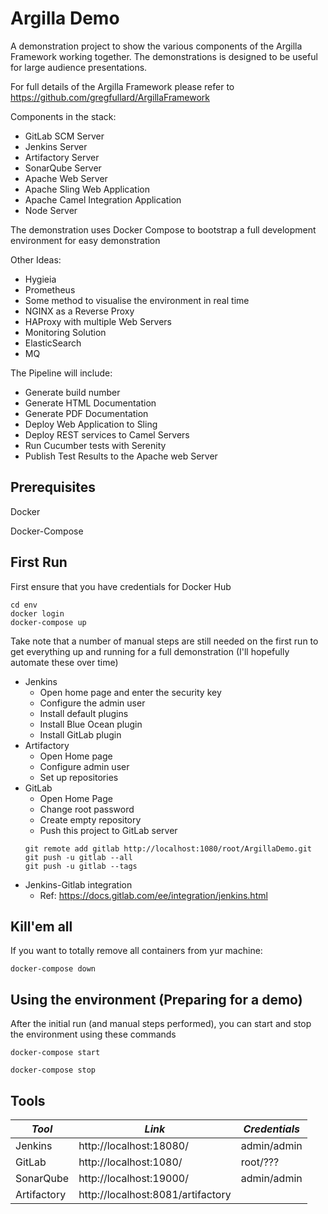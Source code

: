 # Argilla Demo
A demonstration project to show the various components of the Argilla Framework working together.
The demonstrations is designed to be useful for large audience presentations.

For full details of the Argilla Framework please refer to https://github.com/gregfullard/ArgillaFramework

Components in the stack:
* GitLab SCM Server
* Jenkins Server
* Artifactory Server
* SonarQube Server
* Apache Web Server
* Apache Sling Web Application
* Apache Camel Integration Application
* Node Server

The demonstration uses Docker Compose to bootstrap a full development environment for easy demonstration

Other Ideas:
* Hygieia
* Prometheus
* Some method to visualise the environment in real time
* NGINX as a Reverse Proxy
* HAProxy with multiple Web Servers
* Monitoring Solution
* ElasticSearch
* MQ

The Pipeline will include:
* Generate build number
* Generate HTML Documentation
* Generate PDF Documentation
* Deploy Web Application to Sling
* Deploy REST services to Camel Servers
* Run Cucumber tests with Serenity
* Publish Test Results to the Apache web Server

## Prerequisites
Docker

Docker-Compose

## First Run
First ensure that you have credentials for Docker Hub

```
cd env
docker login
docker-compose up
```

Take note that a number of manual steps are still needed on the first run to get everything
up and running for a full demonstration (I'll hopefully automate these over time)

* Jenkins
     * Open home page and enter the security key
     * Configure the admin user
     * Install default plugins
     * Install Blue Ocean plugin
     * Install GitLab plugin
* Artifactory
     * Open Home page
     * Configure admin user
     * Set up repositories
* GitLab
     * Open Home Page
     * Change root password
     * Create empty repository
     * Push this project to GitLab server
     ```
     git remote add gitlab http://localhost:1080/root/ArgillaDemo.git
     git push -u gitlab --all
     git push -u gitlab --tags
     ```
 * Jenkins-Gitlab integration
     * Ref: https://docs.gitlab.com/ee/integration/jenkins.html


## Kill'em all
If you want to totally remove all containers from yur machine:

```
docker-compose down
```

## Using the environment (Preparing for a demo)
After the initial run (and manual steps performed), you can start and stop the environment using these commands

```
docker-compose start
```

```
docker-compose stop
```

## Tools
| *Tool*        | *Link*                             | *Credentials*         |
| ------------- | ---------------------------------- | --------------------- |
| Jenkins       | http://localhost:18080/            | admin/admin           |
| GitLab        | http://localhost:1080/             | root/???       |
| SonarQube     | http://localhost:19000/            | admin/admin           |
| Artifactory   | http://localhost:8081/artifactory  |                       |
